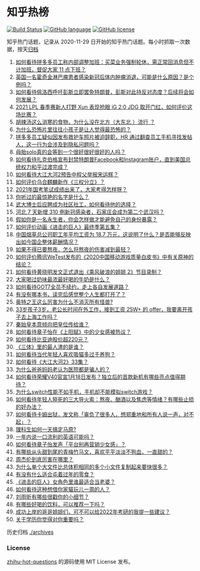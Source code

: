 # 知乎热榜
[![Build Status](https://github.com/ToWeLong/zhihu-hot-questions/workflows/CI/badge.svg)](https://github.com/ToWeLong/zhihu-hot-questions/actions)
[![GitHub language](https://img.shields.io/badge/language-golang-orange.svg)](https://golang.org/)
[![GitHub license](https://img.shields.io/github/license/ToWeLong/zhihu-hot-questions)](https://github.com/ToWeLong/zhihu-hot-questions/blob/main/LICENSE)

知乎热门话题，记录从 2020-11-29 日开始的知乎热门话题。每小时抓取一次数据，按天[归档](./archives)

<!-- BEGIN -->

1. [如何看待拼多多员工称内部调整加班：买菜业务强制轮休，需正常回消息但不计加班，督促大家 11 点下班？](https://www.zhihu.com/question/438708373)
1. [英国一名霍奇金淋巴瘤患者感染新冠后体内肿瘤消退，可能是什么原因？是个例吗？](https://www.zhihu.com/question/438472697)
1. [如何看待佩洛西呼吁彭斯立即罢免特朗普，彭斯对此持反对态度？后续将会如何发展？](https://www.zhihu.com/question/438405031)
1. [2021 LPL 春季赛新人打野 Xun 表现抢眼 iG 2:0 JDG 取开门红，如何评价这场比赛？](https://www.zhihu.com/question/438755213)
1. [胡辣汤这么消寒的食物，为什么没在北方（大东北 ）流行 ？](https://www.zhihu.com/question/424263115)
1. [为什么恐怖片里往往小孩子是让人觉得最恐怖的？](https://www.zhihu.com/question/19909627)
1. [拼多多员工疑似因发布救护车照片被迫辞职，HR 通过翻查员工手机寻找发帖人，这一行为会涉及到隐私问题吗？](https://www.zhihu.com/question/438702487)
1. [母胎solo真的会等到一个很好很好很好的人吗？](https://www.zhihu.com/question/424575466)
1. [如何看待扎克伯格宣布封禁特朗普Facebook和Instagram账户，直到美国总统权力和平过渡完成？](https://www.zhihu.com/question/438407282)
1. [如何看待大江大河2预告中程父举报宋运辉？](https://www.zhihu.com/question/438647306)
1. [如何评价乌合麒麟新作《三权分立》？](https://www.zhihu.com/question/438699761)
1. [2021年国考笔试成绩出来了，大家考得怎样呀？](https://www.zhihu.com/question/438752969)
1. [你听过的最惊艳的名字是什么？](https://www.zhihu.com/question/265694919)
1. [武大博士后应聘成为社区社工，如何看待他的选择？](https://www.zhihu.com/question/438716812)
1. [河北 7 天新增 310 例新冠感染者，石家庄会成为第二个武汉吗？](https://www.zhihu.com/question/438491729)
1. [假如你是一名永生者，你会怎样做才能避免自己的身份暴露？](https://www.zhihu.com/question/438453657)
1. [如何评价动画《进击的巨人》最终季第五集？](https://www.zhihu.com/question/438545545)
1. [中国烟草总公司职工年平均工资为 18.7 万元，这说明了什么？是否能够反映出如今国企整体薪酬情况？](https://www.zhihu.com/question/438576054)
1. [如果不得已要熬夜，怎么将熬夜的伤害减到最轻？](https://www.zhihu.com/question/34908998)
1. [如何评价腾讯WeTest发布的《2020中国移动游戏质量白皮书》中有关原神的结论？](https://www.zhihu.com/question/438615563)
1. [如何看待黄晓明发文正式退出《乘风破浪的姐姐 2》节目录制？](https://www.zhihu.com/question/438703621)
1. [大家喝过奶味最浓最好喝的牛奶是什么？](https://www.zhihu.com/question/300989157)
1. [如何看待GOT7全员不续约，走上各自发展道路？](https://www.zhihu.com/question/438707123)
1. [有没有哪本书，读完后感觉整个人生都打开了？](https://www.zhihu.com/question/419528920)
1. [奥特之王这么厉害为什么不消灭所有怪兽?](https://www.zhihu.com/question/437534082)
1. [33岁孩子3岁，老公长时间在外工作，接到工资 25W+ 的 offer，我要离开孩子去上海工作吗？](https://www.zhihu.com/question/437986685)
1. [秦始皇本意倾向把皇位传给谁？](https://www.zhihu.com/question/265212268)
1. [如何看待章子怡在《上阳赋》中的少女感被热议？](https://www.zhihu.com/question/438615083)
1. [如何看待比亚迪股价超220元？](https://www.zhihu.com/question/437996289)
1. [《三体》里的最人渣的是谁？](https://www.zhihu.com/question/437146219)
1. [如何看待当代年轻人喜欢吸猫多过于养狗？](https://www.zhihu.com/question/434058968)
1. [如何看待《大江大河2》33集？](https://www.zhihu.com/question/438514213)
1. [为什么爸爸妈妈老认为医院都是骗人的？](https://www.zhihu.com/question/68449673)
1. [如何看待荣耀V40官宣1月18日发布？独立后的首款新机有哪些亮点值得期待？](https://www.zhihu.com/question/438410992)
1. [为什么switch性能不如手机，手机却不能模拟switch游戏？](https://www.zhihu.com/question/394353284)
1. [如何看待年轻人猝死的三大导火索：熬夜、酗酒以及焦虑等情绪？有哪些止损的好办法？](https://www.zhihu.com/question/438689409)
1. [如何看待卡姆出狱，发文称「辜负了很多人，想郑重地和所有人说一声，对不起」？](https://www.zhihu.com/question/438693396)
1. [理科生如何一天搞定马原?](https://www.zhihu.com/question/363805039)
1. [一年内说一口流利的英语可能吗？](https://www.zhihu.com/question/342457498)
1. [如何看待章子怡发声「平台别再营销少女感」？](https://www.zhihu.com/question/438621007)
1. [有哪些从头甜到尾的青梅竹马文，喜欢平平淡淡不狗血，一直甜的？](https://www.zhihu.com/question/374405076)
1. [周杰伦到底厉害在哪里？](https://www.zhihu.com/question/432551124)
1. [为什么单个大文件比总体积相同的多个小文件复制起来要快很多？](https://www.zhihu.com/question/22555963)
1. [有没有什么适合屯着过年的零食？](https://www.zhihu.com/question/357872806)
1. [《进击的巨人》女角色里谁最适合当老婆？](https://www.zhihu.com/question/337791963)
1. [如何看待这种想借你家猫玩儿一周的人？](https://www.zhihu.com/question/437993341)
1. [刘雨昕有哪些很戳你的小细节？](https://www.zhihu.com/question/437614903)
1. [有哪些好喝的饮料，可以推荐一下吗？](https://www.zhihu.com/question/278942720)
1. [成功上岸的哥哥姐姐们，可不可以给2022年考研的我提一些建议？](https://www.zhihu.com/question/417847630)
1. [关于学历你觉得对你重要吗？](https://www.zhihu.com/question/434913066)

<!-- END -->

历史归档 [./archives](./archives)


### License
[zhihu-hot-questions](https://github.com/towelong/zhihu-hot-questions) 的源码使用 MIT License 发布。